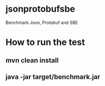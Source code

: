 # jsonprotobufsbe
Benchmark Json, Protobuf and SBE

# How to run the test

## mvn clean install
## java -jar target/benchmark.jar
